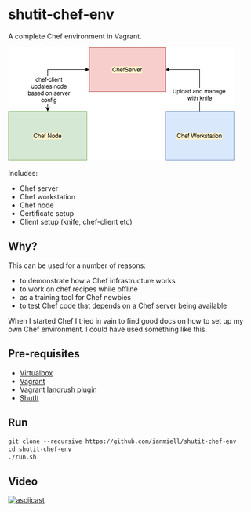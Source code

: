 # shutit-chef-env

A complete Chef environment in Vagrant. 

![ShutIt Chef Env](https://raw.githubusercontent.com/ianmiell/shutit-chef-env/master/shutit-chef-env-1.png)

Includes:

- Chef server
- Chef workstation
- Chef node
- Certificate setup
- Client setup (knife, chef-client etc)

## Why?

This can be used for a number of reasons:

- to demonstrate how a Chef infrastructure works
- to work on chef recipes while offline
- as a training tool for Chef newbies
- to test Chef code that depends on a Chef server being available

When I started Chef I tried in vain to find good docs on how to set up my own Chef environment. I could have used something like this.


## Pre-requisites

- [Virtualbox](https://www.virtualbox.org/wiki/Downloads)
- [Vagrant](https://www.vagrantup.com)
- [Vagrant landrush plugin](https://github.com/vagrant-landrush/landrush#installation)
- [ShutIt](https://ianmiell.github.io/shutit)

## Run

```
git clone --recursive https://github.com/ianmiell/shutit-chef-env
cd shutit-chef-env
./run.sh
```


## Video

[![asciicast](https://asciinema.org/a/hkos3EPsTscvN5y7FJnfOliXA.png)](https://asciinema.org/a/hkos3EPsTscvN5y7FJnfOliXA)
